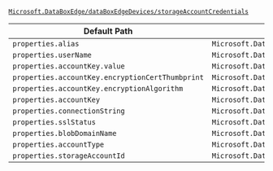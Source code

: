 [`Microsoft.DataBoxEdge/dataBoxEdgeDevices/storageAccountCredentials`](https://docs.microsoft.com/en-us/azure/templates/microsoft.databoxedge/databoxedgedevices/storageaccountcredentials)

| Default Path | Alias |
|---|---|
| `properties.alias` | `Microsoft.DataboxEdge/dataBoxEdgeDevices/storageAccountCredentials/alias` |
| `properties.userName` | `Microsoft.DataboxEdge/dataBoxEdgeDevices/storageAccountCredentials/userName` |
| `properties.accountKey.value` | `Microsoft.DataboxEdge/dataBoxEdgeDevices/storageAccountCredentials/accountKey.value` |
| `properties.accountKey.encryptionCertThumbprint` | `Microsoft.DataboxEdge/dataBoxEdgeDevices/storageAccountCredentials/accountKey.encryptionCertThumbprint` |
| `properties.accountKey.encryptionAlgorithm` | `Microsoft.DataboxEdge/dataBoxEdgeDevices/storageAccountCredentials/accountKey.encryptionAlgorithm` |
| `properties.accountKey` | `Microsoft.DataboxEdge/dataBoxEdgeDevices/storageAccountCredentials/accountKey` |
| `properties.connectionString` | `Microsoft.DataboxEdge/dataBoxEdgeDevices/storageAccountCredentials/connectionString` |
| `properties.sslStatus` | `Microsoft.DataboxEdge/dataBoxEdgeDevices/storageAccountCredentials/sslStatus` |
| `properties.blobDomainName` | `Microsoft.DataboxEdge/dataBoxEdgeDevices/storageAccountCredentials/blobDomainName` |
| `properties.accountType` | `Microsoft.DataboxEdge/dataBoxEdgeDevices/storageAccountCredentials/accountType` |
| `properties.storageAccountId` | `Microsoft.DataboxEdge/dataBoxEdgeDevices/storageAccountCredentials/storageAccountId` |

